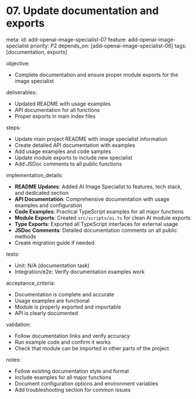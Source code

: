 # 07. Update documentation and exports

meta:
id: add-openai-image-specialist-07
feature: add-openai-image-specialist
priority: P2
depends_on: [add-openai-image-specialist-06]
tags: [documentation, exports]

objective:

- Complete documentation and ensure proper module exports for the image specialist

deliverables:

- Updated README with usage examples
- API documentation for all functions
- Proper exports in main index files

steps:

- Update main project README with image specialist information
- Create detailed API documentation with examples
- Add usage examples and code samples
- Update module exports to include new specialist
- Add JSDoc comments to all public functions

implementation_details:

- **README Updates**: Added AI Image Specialist to features, tech stack, and dedicated section
- **API Documentation**: Comprehensive documentation with usage examples and configuration
- **Code Examples**: Practical TypeScript examples for all major functions
- **Module Exports**: Created `src/scripts/ai.ts` for clean AI module exports
- **Type Exports**: Exported all TypeScript interfaces for external usage
- **JSDoc Comments**: Detailed documentation comments on all public methods
- Create migration guide if needed

tests:

- Unit: N/A (documentation task)
- Integration/e2e: Verify documentation examples work

acceptance_criteria:

- Documentation is complete and accurate
- Usage examples are functional
- Module is properly exported and importable
- API is clearly documented

validation:

- Follow documentation links and verify accuracy
- Run example code and confirm it works
- Check that module can be imported in other parts of the project

notes:

- Follow existing documentation style and format
- Include examples for all major functions
- Document configuration options and environment variables
- Add troubleshooting section for common issues
